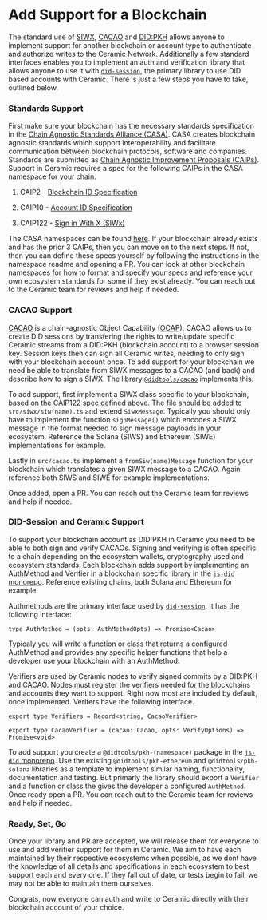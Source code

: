 # Add Support for a Blockchain

The standard use of [SIWX](https://github.com/ChainAgnostic/CAIPs/pull/122), [CACAO](https://github.com/ChainAgnostic/CAIPs/blob/master/CAIPs/caip-74.md) and [DID:PKH](https://github.com/w3c-ccg/did-pkh/blob/main/did-pkh-method-draft.md) allows anyone to implement support for another blockchain or account type to authenticate and authorize writes to the Ceramic Network. Additionally a few standard interfaces enables you to implement an auth and verification library that allows anyone to use it with [`did-session`](https://github.com/ceramicnetwork/js-did/tree/main/packages/did-session), the primary library to use DID based accounts with Ceramic. There is just a few steps you have to take, outlined below.

### Standards Support 

First make sure your blockchain has the necessary standards specification in the [Chain Agnostic Standards Alliance (CASA)](https://github.com/ChainAgnostic/CASA). CASA creates blockchain agnostic standards which support interoperability and facilitate communication between blockchain protocols, software and companies. Standards are submitted as [Chain Agnostic Improvement Proposals (CAIPs)](https://github.com/ChainAgnostic/CAIPs). Support in Ceramic requires a spec for the following CAIPs in the CASA namespace for your chain.  

1) CAIP2 - [Blockchain ID Specification](https://github.com/ChainAgnostic/CAIPs/blob/master/CAIPs/caip-2.md)

2) CAIP10 - [Account ID Specification](https://github.com/ChainAgnostic/CAIPs/blob/master/CAIPs/caip-10.md)

3) CAIP122 - [Sign in With X (SIWx)](https://github.com/ChainAgnostic/CAIPs/blob/master/CAIPs/caip-122.md)

The CASA namespaces can be found [here](https://github.com/ChainAgnostic/namespaces). If your blockchain already exists and has the prior 3 CAIPs, then you can move on to the next steps. If not, then you can define these specs yourself by following the instructions in the namespace readme and opening a PR. You can look at other blockchain namespaces for how to format and specify your specs and reference your own ecosystem standards for some if they exist already. You can reach out to the Ceramic team for reviews and help if needed. 

### CACAO Support 

[CACAO](https://github.com/ChainAgnostic/CAIPs/blob/master/CAIPs/caip-74.md) is a chain-agnostic Object Capability ([OCAP](https://en.wikipedia.org/wiki/Object-capability_model)). CACAO allows us to create DID sessions by transfering the rights to write/update specific Ceramic streams from a DID:PKH (blockchain account) to a browser session key. Session keys then can sign all Ceramic writes, needing to only sign with your blockchain account once. To add support for your blockchain we need be able to translate from SIWX messages to a CACAO (and back) and describe how to sign a SIWX. The library [`@didtools/cacao`](https://github.com/ceramicnetwork/js-did/tree/main/packages/cacao) implements this. 

To add support, first implement a SIWX class specific to your blockchain, based on the CAIP122 spec defined above. The file should be added to `src/siwx/siw(name).ts` and extend `SiwxMessage`. Typically you should only have to implement the function `signMessage()` which encodes a SIWX message in the format needed to sign message payloads in your ecosystem. Reference the Solana (SIWS) and Ethereum (SIWE) implementations for example. 

Lastly in `src/cacao.ts` implement a `fromSiw(name)Message` function for your blockchain which translates a given SIWX message to a CACAO. Again reference both SIWS and SIWE for example implementations. 

Once added, open a PR. You can reach out the Ceramic team for reviews and help if needed. 

### DID-Session and Ceramic Support 

To support your blockchain account as DID:PKH in Ceramic you need to be able to both sign and verify CACAOs. Signing and verifying is often specific to a chain depending on the ecosystem wallets, cryptography used and ecosystem standards. Each blockchain adds support by implementing an AuthMethod and Verifier in a blockchain specific library in the [`js-did` monorepo](https://github.com/ceramicnetwork/js-did). Reference existing chains, both Solana and Ethereum for example.

Authmethods are the primary interface used by [`did-session`](https://github.com/ceramicnetwork/js-did/tree/main/packages/did-session). It has the following interface: 

```tsx
type AuthMethod = (opts: AuthMethodOpts) => Promise<Cacao>
```

Typicaly you will write a function or class that returns a configured AuthMethod and provides any specific helper functions that help a developer use your blockchain with an AuthMethod.

Verifiers are used by Ceramic nodes to verify signed commits by a DID:PKH and CACAO. Nodes must register the verifiers needed for the blockchains and accounts they want to support. Right now most are included by default, once implemented. Verifers have the following interface. 

```tsx
export type Verifiers = Record<string, CacaoVerifier>

export type CacaoVerifier = (cacao: Cacao, opts: VerifyOptions) => Promise<void>
```

To add support you create a `@didtools/pkh-(namespace)` package in the [`js-did` monorepo](https://github.com/ceramicnetwork/js-did). Use the existing `@didtools/pkh-ethereum` and `@didtools/pkh-solana` libraries as a template to implement similar naming, functionality, documentation and testing. But primarly the library should export a `Verifier` and a function or class the gives the developer a configured `AuthMethod`. Once ready open a PR. You can reach out to the Ceramic team for reviews and help if needed. 

### Ready, Set, Go

Once your library and PR are accepted, we will release them for everyone to use and add verifier support for them in Ceramic. We aim to have each maintained by their respective ecosystems when possible, as we dont have the knowledge of all details and specifications in each ecosystem to best support each and every one. If they fall out of date, or tests begin to fail, we may not be able to maintain them ourselves. 

Congrats, now everyone can auth and write to Ceramic directly with their blockchain account of your choice.
